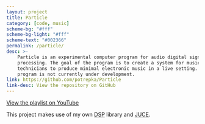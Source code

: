 ```yaml
---
layout: project
title: Particle
category: [code, music]
scheme-bg: "#fff"
scheme-bg-light: "#fff"
scheme-text: "#002366"
permalink: /particle/
desc: >-
    Particle is an experimental computer program for audio digital signal
    processing. The goal of the program is to create a system for musicians and
    technicians to produce minimal electronic music in a live setting. The
    program is not currently under development.
link: https://github.com/potrepka/Particle
link-desc: View the repository on GitHub
---
```


<a target="_blank" href="https://www.youtube.com/playlist?list=PLhLjm3wVGzx544TsdEKV-S5u39fAWknRB" title="PARTICLE DEMOS">View the playlist on YouTube</a>

This project makes use of my own [DSP](/dsp/) library and
<a target="_blank" href="https://juce.com/get-juce/download" title="JUCE">JUCE</a>.
